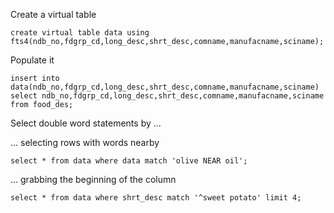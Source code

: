 
Create a virtual table

```
create virtual table data using fts4(ndb_no,fdgrp_cd,long_desc,shrt_desc,comname,manufacname,sciname);
```

Populate it

```
insert into data(ndb_no,fdgrp_cd,long_desc,shrt_desc,comname,manufacname,sciname) select ndb_no,fdgrp_cd,long_desc,shrt_desc,comname,manufacname,sciname from food_des;
```

Select double word statements by ...

... selecting rows with words nearby
```
select * from data where data match 'olive NEAR oil';
```

... grabbing the beginning of the column

```
select * from data where shrt_desc match '^sweet potato' limit 4;
```
